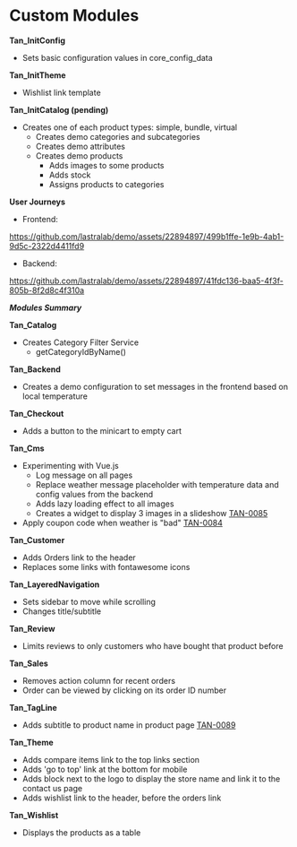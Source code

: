 # Custom Modules

__Tan_InitConfig__
* Sets basic configuration values in core_config_data

__Tan_InitTheme__
* Wishlist link template

__Tan_InitCatalog (pending)__
* Creates one of each product types: simple, bundle, virtual
    * Creates demo categories and subcategories
    * Creates demo attributes
    * Creates demo products
        * Adds images to some products
        * Adds stock
        * Assigns products to categories

__User Journeys__
* Frontend:

https://github.com/lastralab/demo/assets/22894897/499b1ffe-1e9b-4ab1-9d5c-2322d4411fd9

* Backend:

https://github.com/lastralab/demo/assets/22894897/41fdc136-baa5-4f3f-805b-8f2d8c4f310a


___Modules Summary___

__Tan_Catalog__
* Creates Category Filter Service
    * getCategoryIdByName()

__Tan_Backend__
* Creates a demo configuration to set messages in the frontend based on local temperature

__Tan_Checkout__
* Adds a button to the minicart to empty cart

__Tan_Cms__
* Experimenting with Vue.js
    * Log message on all pages
    * Replace weather message placeholder with temperature data and config values from the backend
    * Adds lazy loading effect to all images
    * Creates a widget to display 3 images in a slideshow [TAN-0085](https://github.com/lastralab/demo/issues/85)
* Apply coupon code when weather is "bad" [TAN-0084](https://github.com/lastralab/demo/issues/84)


__Tan_Customer__
* Adds Orders link to the header
* Replaces some links with fontawesome icons

__Tan_LayeredNavigation__
* Sets sidebar to move while scrolling
* Changes title/subtitle

__Tan_Review__
* Limits reviews to only customers who have bought that product before

__Tan_Sales__
* Removes action column for recent orders
* Order can be viewed by clicking on its order ID number

__Tan_TagLine__
* Adds subtitle to product name in product page [TAN-0089](https://github.com/lastralab/demo/issues/89)

__Tan_Theme__
* Adds compare items link to the top links section
* Adds 'go to top' link at the bottom for mobile
* Adds block next to the logo to display the store name and link it to the contact us page
* Adds wishlist link to the header, before the orders link

__Tan_Wishlist__
* Displays the products as a table
